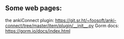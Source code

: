 ## Some web pages:

the ankiConnect plugin: https://git.sr.ht/~foosoft/anki-connect/tree/master/item/plugin/__init__.py
Gorm docs: https://gorm.io/docs/index.html
